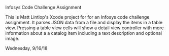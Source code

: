 Infosys Code Challenge Assignment

This is Matt Lintlop's Xcode project for for an Infosys code challenge assignment. It parses JSON data from a file  and display the items in a table view. Pressing a table view cells will show a detail view controller with more information about a a catalog item including a text description and optional image. 

Wednesday,  9/16/18

